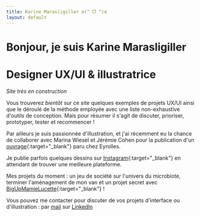 ```yaml
---
title: Karine Marasligiller ≽(^ ᗜ ^)≼
layout: default
---
```


# Bonjour, je suis Karine Marasligiller
# Designer UX/UI & illustratrice
_Site très en construction_  

Vous trouverez _bientôt_ sur ce site quelques exemples de projets UX/UI ainsi que le déroulé de la méthode employée avec une liste non-exhaustive d'outils de conception. Mais pour résumer il s'agit de discuter, prioriser, prototyper, tester et recommencer !


Par ailleurs je suis passionnée d'illustration, et j'ai récemment eu la chance de collaborer avec Marina Wiesel et Jérémie Cohen pour la publication d'un [ouvrage](https://www.eyrolles.com/Informatique/Livre/l-ux-design-en-pratique--9782212678840/){:target="_blank"} paru chez Eyrolles. 

Je publie parfois quelques dessins sur [Instagram](http://instagram.com/gedzok/){:target="_blank"} en attendant de trouver une meilleure plateforme. 

Mes projets du moment : un jeu de société sur l'univers du microbiote, terminer l'aménagement de mon van et un projet secret avec [BigUpMamieLucette](https://www.instagram.com/stories/bigupmamielucette/){:target="_blank"} !

Vous pouvez me contacter pour discuter de vos projets d'interface ou d'illustration :
par [mail](mail@uxalot.com)
sur [LinkedIn](https://www.linkedin.com/in/karinemaras/)
